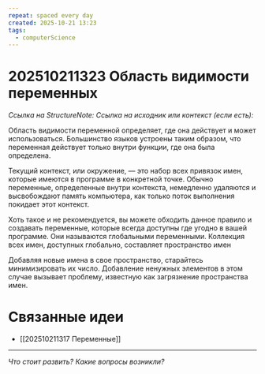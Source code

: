 ```yaml
---
repeat: spaced every day
created: 2025-10-21 13:23
tags:
  - computerScience
---
```

# 202510211323 Область видимости переменных

*Ссылка на StructureNote:*
*Ссылка на исходник или контекст (если есть):*

Область видимости переменной определяет, где она действует и может использоваться. Большинство языков устроены таким образом, что переменная действует только внутри функции, где она была определена.

Текущий контекст, или окружение, — это набор всех привязок имен, которые имеются в программе в конкретной точке. Обычно переменные, определенные внутри контекста, немедленно удаляются и высвобождают память компьютера, как только поток выполнения покидает этот контекст.

Хоть такое и не рекомендуется, вы можете обходить данное правило и создавать переменные, которые всегда доступны где угодно в вашей программе. Они называются глобальными переменными. Коллекция всех имен, доступных глобально, составляет пространство имен

Добавляя новые имена в свое пространство, старайтесь минимизировать их число. Добавление ненужных элементов в этом случае вызывает проблему, известную как загрязнение пространства имен.

# Связанные идеи

- [[202510211317 Переменные]]

---

*Что стоит развить? Какие вопросы возникли?*
